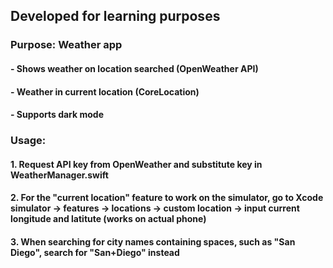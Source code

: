 ## Developed for learning purposes

### Purpose: Weather app 
#### - Shows weather on location searched (OpenWeather API)
#### - Weather in current location (CoreLocation)
#### - Supports dark mode 

### Usage: 
#### 1. Request API key from OpenWeather and substitute key in WeatherManager.swift
#### 2. For the "current location" feature to work on the simulator, go to Xcode simulator -> features -> locations -> custom location -> input current longitude and latitute (works on actual phone)
#### 3. When searching for city names containing spaces, such as "San Diego", search for "San+Diego" instead




